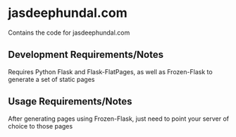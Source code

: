 jasdeephundal.com
=================

Contains the code for jasdeephundal.com

Development Requirements/Notes
------------------------------
Requires Python Flask and Flask-FlatPages, as well as Frozen-Flask to generate
a set of static pages

Usage Requirements/Notes
------------------------
After generating pages using Frozen-Flask, just need to point your server
of choice to those pages

